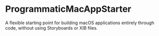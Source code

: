 # ProgrammaticMacAppStarter
A flexible starting point for building macOS applications entirely through code, without using Storyboards or XIB files.
